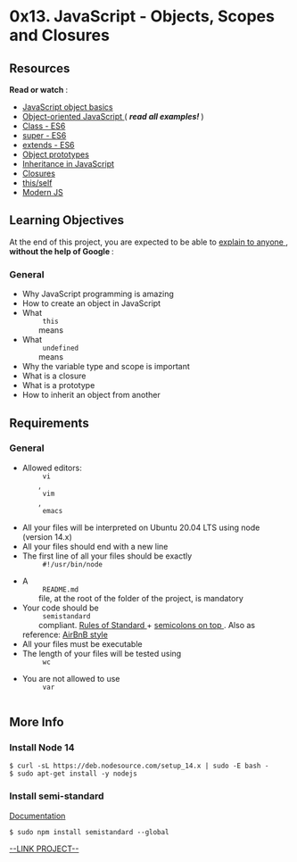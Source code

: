 # 0x13. JavaScript - Objects, Scopes and Closures

<html>
<div class="panel panel-default" id="project-description">
 <div class="panel-body">
  <h2>
   Resources
  </h2>
  <p>
   <strong>
    Read or watch
   </strong>
   :
  </p>
  <ul>
   <li>
    <a href="https://developer.mozilla.org/en-US/docs/Learn/JavaScript/Objects/Basics" target="_blank" title="JavaScript object basics">
     JavaScript object basics
    </a>
   </li>
   <li>
    <a href="https://developer.mozilla.org/en-US/docs/Learn/JavaScript/Objects/Classes_in_JavaScript" target="_blank" title="Object-oriented JavaScript">
     Object-oriented JavaScript
    </a>
    (
    <em>
     <strong>
      read all examples!
     </strong>
    </em>
    )
   </li>
   <li>
    <a href="https://developer.mozilla.org/en-US/docs/Web/JavaScript/Reference/Classes" target="_blank" title="Class - ES6">
     Class - ES6
    </a>
   </li>
   <li>
    <a href="https://developer.mozilla.org/en-US/docs/Web/JavaScript/Reference/Operators/super" target="_blank" title="super - ES6">
     super - ES6
    </a>
   </li>
   <li>
    <a href="https://developer.mozilla.org/en-US/docs/Web/JavaScript/Reference/Classes/extends" target="_blank" title="extends - ES6">
     extends - ES6
    </a>
   </li>
   <li>
    <a href="https://developer.mozilla.org/en-US/docs/Learn/JavaScript/Objects/Object_prototypes" target="_blank" title="Object prototypes">
     Object prototypes
    </a>
   </li>
   <li>
    <a href="https://developer.mozilla.org/en-US/docs/Learn/JavaScript/Objects/Classes_in_JavaScript" target="_blank" title="Inheritance in JavaScript">
     Inheritance in JavaScript
    </a>
   </li>
   <li>
    <a href="https://developer.mozilla.org/en-US/docs/Web/JavaScript/Closures" target="_blank" title="Closures">
     Closures
    </a>
   </li>
   <li>
    <a href="https://alistapart.com/article/getoutbindingsituations/" target="_blank" title="this/self">
     this/self
    </a>
   </li>
   <li>
    <a href="https://github.com/mbeaudru/modern-js-cheatsheet" target="_blank" title="Modern JS">
     Modern JS
    </a>
   </li>
  </ul>
  <h2>
   Learning Objectives
  </h2>
  <p>
   At the end of this project, you are expected to be able to
   <a href="https://fs.blog/feynman-learning-technique/" target="_blank" title="explain to anyone">
    explain to anyone
   </a>
   ,
   <strong>
    without the help of Google
   </strong>
   :
  </p>
  <h3>
   General
  </h3>
  <ul>
   <li>
    Why JavaScript programming is amazing
   </li>
   <li>
    How to create an object in JavaScript
   </li>
   <li>
    What
    <code>
     this
    </code>
    means
   </li>
   <li>
    What
    <code>
     undefined
    </code>
    means
   </li>
   <li>
    Why the variable type and scope is important
   </li>
   <li>
    What is a closure
   </li>
   <li>
    What is a prototype
   </li>
   <li>
    How to inherit an object from another
   </li>
  </ul>
  <h2>
   Requirements
  </h2>
  <h3>
   General
  </h3>
  <ul>
   <li>
    Allowed editors:
    <code>
     vi
    </code>
    ,
    <code>
     vim
    </code>
    ,
    <code>
     emacs
    </code>
   </li>
   <li>
    All your files will be interpreted on Ubuntu 20.04 LTS using node (version 14.x)
   </li>
   <li>
    All your files should end with a new line
   </li>
   <li>
    The first line of all your files should be exactly
    <code>
     #!/usr/bin/node
    </code>
   </li>
   <li>
    A
    <code>
     README.md
    </code>
    file, at the root of the folder of the project, is mandatory
   </li>
   <li>
    Your code should be
    <code>
     semistandard
    </code>
    compliant.
    <a href="https://standardjs.com/rules.html" target="_blank" title="Rules of Standard">
     Rules of Standard
    </a>
    +
    <a href="https://github.com/standard/semistandard" target="_blank" title="semicolons on top">
     semicolons on top
    </a>
    . Also as reference:
    <a href="https://github.com/airbnb/javascript" target="_blank" title="AirBnB style">
     AirBnB style
    </a>
   </li>
   <li>
    All your files must be executable
   </li>
   <li>
    The length of your files will be tested using
    <code>
     wc
    </code>
   </li>
   <li>
    You are not allowed to use
    <code>
     var
    </code>
   </li>
  </ul>
  <h2>
   More Info
  </h2>
  <h3>
   Install Node 14
  </h3>
  <pre><code>$ curl -sL https://deb.nodesource.com/setup_14.x | sudo -E bash -
$ sudo apt-get install -y nodejs
</code></pre>
  <h3>
   Install semi-standard
  </h3>
  <p>
   <a href="https://github.com/standard/semistandard" target="_blank" title="Documentation">
    Documentation
   </a>
  </p>
  <pre><code>$ sudo npm install semistandard --global
</code></pre>
 </div>
</div>

[--LINK PROJECT--](https://intranet.hbtn.io/projects/304#quiz-completed)
</html>